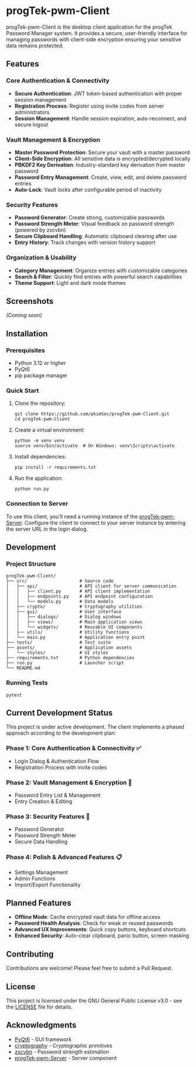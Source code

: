 # progTek-pwm-Client

progTek-pwm-Client is the desktop client application for the progTek Password Manager system. It provides a secure, user-friendly interface for managing passwords with client-side encryption ensuring your sensitive data remains protected.

## Features

### Core Authentication & Connectivity
- **Secure Authentication**: JWT token-based authentication with proper session management
- **Registration Process**: Register using invite codes from server administrators
- **Session Management**: Handle session expiration, auto-reconnect, and secure logout

### Vault Management & Encryption
- **Master Password Protection**: Secure your vault with a master password
- **Client-Side Encryption**: All sensitive data is encrypted/decrypted locally
- **PBKDF2 Key Derivation**: Industry-standard key derivation from master password
- **Password Entry Management**: Create, view, edit, and delete password entries
- **Auto-Lock**: Vault locks after configurable period of inactivity

### Security Features
- **Password Generator**: Create strong, customizable passwords
- **Password Strength Meter**: Visual feedback on password strength (powered by zxcvbn)
- **Secure Clipboard Handling**: Automatic clipboard clearing after use
- **Entry History**: Track changes with version history support

### Organization & Usability
- **Category Management**: Organize entries with customizable categories
- **Search & Filter**: Quickly find entries with powerful search capabilities
- **Theme Support**: Light and dark mode themes

## Screenshots
*(Coming soon)*

## Installation

### Prerequisites
- Python 3.12 or higher
- PyQt6
- pip package manager

### Quick Start

1. Clone the repository:
   ```
   git clone https://github.com/pkimSec/progTek-pwm-Client.git
   cd progTek-pwm-Client
   ```

2. Create a virtual environment:
   ```
   python -m venv venv
   source venv/bin/activate  # On Windows: venv\Scripts\activate
   ```

3. Install dependencies:
   ```
   pip install -r requirements.txt
   ```

4. Run the application:
   ```
   python run.py
   ```

### Connection to Server
To use this client, you'll need a running instance of the [progTek-pwm-Server](https://github.com/pkimSec/progTek-pwm-Server). Configure the client to connect to your server instance by entering the server URL in the login dialog.

## Development

### Project Structure
```
progTek-pwm-Client/
├── src/                    # Source code
│   ├── api/                # API client for server communication
│   │   ├── client.py       # API client implementation
│   │   ├── endpoints.py    # API endpoint configuration
│   │   └── models.py       # Data models
│   ├── crypto/             # Cryptography utilities
│   ├── gui/                # User interface
│   │   ├── dialogs/        # Dialog windows
│   │   ├── views/          # Main application views
│   │   └── widgets/        # Reusable UI components
│   ├── utils/              # Utility functions
│   └── main.py             # Application entry point
├── tests/                  # Test suite
├── assets/                 # Application assets
│   └── styles/             # UI styles
├── requirements.txt        # Python dependencies
├── run.py                  # Launcher script
└── README.md
```

### Running Tests
```
pytest
```

## Current Development Status

This project is under active development. The client implements a phased approach according to the development plan:

### Phase 1: Core Authentication & Connectivity ✅
- Login Dialog & Authentication Flow
- Registration Process with invite codes

### Phase 2: Vault Management & Encryption 🔄
- Password Entry List & Management
- Entry Creation & Editing

### Phase 3: Security Features 🔄
- Password Generator
- Password Strength Meter
- Secure Data Handling

### Phase 4: Polish & Advanced Features 📋
- Settings Management
- Admin Functions
- Import/Export Functionality

## Planned Features

- **Offline Mode**: Cache encrypted vault data for offline access
- **Password Health Analysis**: Check for weak or reused passwords
- **Advanced UX Improvements**: Quick copy buttons, keyboard shortcuts
- **Enhanced Security**: Auto-clear clipboard, panic button, screen masking

## Contributing

Contributions are welcome! Please feel free to submit a Pull Request.

## License

This project is licensed under the GNU General Public License v3.0 - see the [LICENSE](LICENSE) file for details.

## Acknowledgments

- [PyQt6](https://www.riverbankcomputing.com/software/pyqt/) - GUI framework
- [cryptography](https://cryptography.io/) - Cryptographic primitives
- [zxcvbn](https://github.com/dropbox/zxcvbn) - Password strength estimation
- [progTek-pwm-Server](https://github.com/pkimSec/progTek-pwm-Server) - Server component